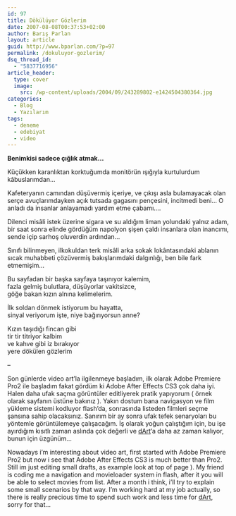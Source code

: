 ```yaml
---
id: 97
title: Dökülüyor Gözlerim
date: 2007-08-08T00:37:53+02:00
author: Barış Parlan
layout: article
guid: http://www.bparlan.com/?p=97
permalink: /dokuluyor-gozlerim/
dsq_thread_id:
  - "5837716956"
article_header:
  type: cover
  image:
    src: /wp-content/uploads/2004/09/243289802-e1424504380364.jpg
categories:
  - Blog
  - Yazılarım
tags:
  - deneme
  - edebiyat
  - video
---
```


**Benimkisi sadece çığlık atmak&#8230;**

Küçükken karanlıktan korktuğumda monitörün ışığıyla kurtulurdum kâbuslarımdan&#8230;

Kafeteryanın camından düşüvermiş içeriye, ve çıkışı asla bulamayacak olan serçe avuçlarımdayken açık tutsada gagasını pençesini, incitmedi beni&#8230; O anladı da insanlar anlayamadı yardım etme çabamı&#8230;.

Dilenci misâli istek üzerine sigara ve su aldığım liman yolundaki yalnız adam, bir saat sonra elinde gördüğüm napolyon şişen çaldı insanlara olan inancımı, sende içip sarhoş oluverdin ardından&#8230;

Sınıfı bilinmeyen, ilkokuldan terk misâli arka sokak lokântasındaki ablanın sıcak muhabbeti çözüvermiş bakışlarımdaki dalgınlığı, ben bile fark etmemişim&#8230;

Bu sayfadan bir başka sayfaya taşınıyor kalemim,  
fazla gelmiş bulutlara, düşüyorlar vakitsizce,  
göğe bakan kızın alnına kelimelerim.

İlk soldan dönmek istiyorum bu hayatta,  
sinyal veriyorum işte, niye bağırıyorsun anne?

Kızın taşıdığı fincan gibi  
tir tir titriyor kalbim  
ve kahve gibi iz bırakıyor  
yere dökülen gözlerim

&#8211;

Son günlerde video art&#8217;la ilgilenmeye başladım, ilk olarak Adobe Premiere Pro2 ile başladım fakat gördüm ki Adobe After Effects CS3 çok daha iyi. Halen daha ufak saçma görüntüler editliyerek pratik yapıyorum ( örnek olarak sayfanın üstüne bakınız ). Yakın dostum bana navigasyon ve film yükleme sistemi kodluyor flash&#8217;da, sonrasında listeden filmleri seçme şansına sahip olacaksınız. Sanırım bir ay sonra ufak tefek senaryoları bu yöntemle görüntülemeye çalışacağım. İş olarak yoğun çalıştığım için, bu işe ayırdığım kısıtlı zaman aslında çok değerli ve <a title="siyah.dArt" href="http://siyah.deviantart.com" target="_blank">dArt</a>&#8216;a daha az zaman kalıyor, bunun için üzgünüm&#8230;

Nowadays i&#8217;m interesting about video art, first started with Adobe Premiere Pro2 but now i see that Adobe After Effects CS3 is much better than Pro2. Still im just editing small drafts, as example look at top of page ). My friend is coding me a navigation and movieloader system in flash, after it you will be able to select movies from list. After a month i think, i&#8217;ll try to explain some small scenarios by that way. I&#8217;m working hard at my job actually, so there is really precious time to spend such work and less time for <a title="siyah.dArt" href="http://siyah.deviantart.com" target="_blank">dArt</a>, sorry for that&#8230;
